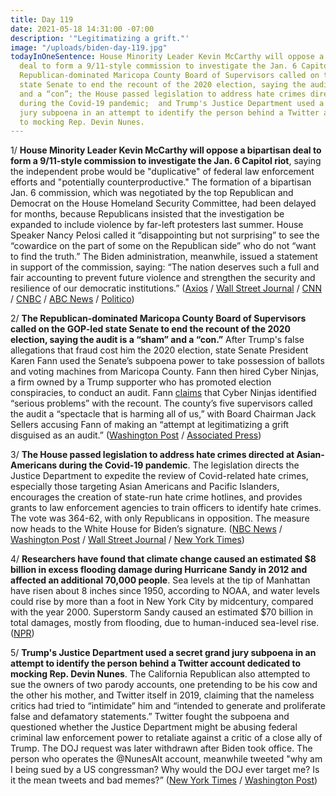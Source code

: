 ```yaml
---
title: Day 119
date: 2021-05-18 14:31:00 -07:00
description: '"Legitimatizing a grift."'
image: "/uploads/biden-day-119.jpg"
todayInOneSentence: House Minority Leader Kevin McCarthy will oppose a bipartisan
  deal to form a 9/11-style commission to investigate the Jan. 6 Capitol riot; the
  Republican-dominated Maricopa County Board of Supervisors called on the GOP-led
  state Senate to end the recount of the 2020 election, saying the audit is a “sham”
  and a “con”; the House passed legislation to address hate crimes directed at Asian-Americans
  during the Covid-19 pandemic;  and Trump's Justice Department used a secret grand
  jury subpoena in an attempt to identify the person behind a Twitter account dedicated
  to mocking Rep. Devin Nunes.
---
```


1/ **House Minority Leader Kevin McCarthy will oppose a bipartisan deal to form a 9/11-style commission to investigate the Jan. 6 Capitol riot**, saying the independent probe would be "duplicative" of federal law enforcement efforts and "potentially counterproductive." The formation of a bipartisan Jan. 6 commission, which was negotiated by the top Republican and Democrat on the House Homeland Security Committee, had been delayed for months, because Republicans insisted that the investigation be expanded to include violence by far-left protesters last summer. House Speaker Nancy Pelosi called it “disappointing but not surprising” to see the “cowardice on the part of some on the Republican side” who do not “want to find the truth.” The Biden administration, meanwhile, issued a statement in support of the commission, saying: “The nation deserves such a full and fair accounting to prevent future violence and strengthen the security and resilience of our democratic institutions.”  ([Axios](https://www.axios.com/kevin-mccarthy-jan-6-commission-89765551-11f1-4158-9148-d6c708ad93c7.html) / [Wall Street Journal](https://www.wsj.com/articles/top-house-republican-opposes-plan-for-jan-6-capitol-riot-commission-11621347864) / [CNN](https://www.cnn.com/2021/05/18/politics/kevin-mccarthy-opposes-1-6-commission/index.html) / [CNBC](https://www.cnbc.com/2021/05/18/capitol-insurrection-kevin-mccarthy-opposes-jan-6-commission-bill.html) / [ABC News](https://abcnews.go.com/Politics/mccarthy-rejects-proposed-commission-investigate-jan-capitol-assault/story?id=77753736) / [Politico](https://www.politico.com/news/2021/05/18/mccarthy-opposition-capitol-riot-commission-489250))

2/ **The Republican-dominated Maricopa County Board of Supervisors called on the GOP-led state Senate to end the recount of the 2020 election, saying the audit is a “sham” and a “con.”** After Trump's false allegations that fraud cost him the 2020 election, state Senate President Karen Fann used the Senate’s subpoena power to take possession of ballots and voting machines from Maricopa County. Fann then hired Cyber Ninjas, a firm owned by a Trump supporter who has promoted election conspiracies, to conduct an audit. Fann [claims](https://www.washingtonpost.com/politics/arizona-recount-gop/2021/05/14/330bc808-b4c7-11eb-a980-a60af976ed44_story.html?itid=ap_rosalinds.%20helderman) that Cyber Ninjas identified “serious problems” with the recount. The county’s five supervisors called the audit a “spectacle that is harming all of us,” with Board Chairman Jack Sellers accusing Fann of making an “attempt at legitimatizing a grift disguised as an audit.” ([Washington Post](https://www.washingtonpost.com/politics/maricopa-county-2020-audit/2021/05/17/28292932-b74a-11eb-a6b1-81296da0339b_story.html) / [Associated Press](https://apnews.com/article/donald-trump-arizona-election-recounts-election-2020-elections-2c967181998d1f514525f6f1953bf36e))

3/ **The House passed legislation to address hate crimes directed at Asian-Americans during the Covid-19 pandemic**. The legislation directs the Justice Department to expedite the review of Covid-related hate crimes, especially those targeting Asian Americans and Pacific Islanders, encourages the creation of state-run hate crime hotlines, and provides grants to law enforcement agencies to train officers to identify hate crimes. The vote was 364-62, with only Republicans in opposition. The measure now heads to the White House for Biden’s signature.  ([NBC News](https://www.nbcnews.com/politics/congress/house-expected-pass-anti-asian-hate-crimes-bill-n1267732) / [Washington Post](https://www.washingtonpost.com/politics/congress-asian-american-hate-crime-coronavirus/2021/05/18/305c3764-b7dd-11eb-a5fe-bb49dc89a248_story.html) / [Wall Street Journal](https://www.wsj.com/articles/house-passes-hate-crimes-bill-in-response-to-anti-asian-violence-11621370760?mod=breakingnews) / [New York Times](https://www.nytimes.com/2021/05/18/us/house-anti-asian-hate-crimes-biden.html))

4/ **Researchers have found that climate change caused an estimated $8 billion in excess flooding damage during Hurricane Sandy in 2012 and affected an additional 70,000 people**. Sea levels at the tip of Manhattan have risen about 8 inches since 1950, according to NOAA, and water levels could rise by more than a foot in New York City by midcentury, compared with the year 2000. Superstorm Sandy caused an estimated $70 billion in total damages, mostly from flooding, due to human-induced sea-level rise. ([NPR](https://www.npr.org/2021/05/18/997666304/climate-changes-impact-on-hurricane-sandy-has-a-price-8-billion))

5/ **Trump's Justice Department used a secret grand jury subpoena in an attempt to identify the person behind a Twitter account dedicated to mocking Rep. Devin Nunes**. The California Republican also attempted to sue the owners of two parody accounts, one pretending to be his cow and the other his mother, and Twitter itself in 2019, claiming that the nameless critics had tried to “intimidate” him and “intended to generate and proliferate false and defamatory statements.” Twitter fought the subpoena and questioned whether the Justice Department might be abusing federal criminal law enforcement power to retaliate against a critic of a close ally of Trump.  The DOJ request was later withdrawn after Biden took office.  The person who operates the @NunesAlt account, meanwhile tweeted "why am I being sued by a US congressman? Why would the DOJ ever target me? Is it the mean tweets and bad memes?” ([New York Times](https://www.nytimes.com/2021/05/17/us/politics/devin-nunes-twitter-justice-department.html) / [Washington Post](https://www.washingtonpost.com/nation/2021/05/18/devin-nunes-twitter-doj/))